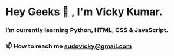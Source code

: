 # Hey Geeks 👋 , I'm Vicky Kumar.
<!--
### **A passionate Data Science Enthusiast from India 🇮🇳**   
-->

### **I’m currently learning Python, HTML, CSS & JavaScript.**

### 📫 How to reach me sudovicky@gmail.com

<!--
I'm hot in Data Science things :)
## Connect with me  :
**pseudovicky/pseudovicky** is a ✨ _special_ ✨ repository because its `README.md` (this file) appears on your GitHub profile.
-->
